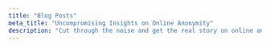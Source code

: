 ```yaml
---
title: "Blog Posts"
meta_title: "Uncompromising Insights on Online Anonymity"
description: "Cut through the noise and get the real story on online anonymity and freedom. Expert analysis and news."
---
```

